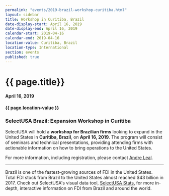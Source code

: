 ```yaml
---
permalink: "events/2019-brazil-workshop-curitiba.html"
layout: sidebar
title: Workshop in Curitiba, Brazil
date-display-start: April 16, 2019
date-display-end: April 16, 2019
calendar-start: 2019-04-16
calendar-end: 2019-04-16
location-value: Curitiba, Brazil
location-type: International
section: events
published: true
---
```


# {{ page.title}}

#### April 16, 2019

#### {{ page.location-value }}

### SelectUSA Brazil: Expansion Workshop in Curitiba

SelectUSA will hold a **workshop for Brazilian firms** looking to expand in the United States in **Curitiba, Brazil**, on **April 16, 2019**. The program will consist of seminars and technical presentations, providing attending firms with actionable information on how to bring operations to the United States.

For more information, including registration, please contact [Andre Leal](mailto:andre.leal@trade.gov?Subject=Curitiba%20workshop).

---

Brazil is one of the fastest-growing sources of FDI in the United States. Total FDI stock from Brazil to the United States almost reached $43 billion in 2017. Check out SelectUSA's visual data tool, [SelectUSA Stats](https://www.selectusa.gov/selectusa-stats), for more in-depth, interactive information on FDI from Brazil and around the world.

